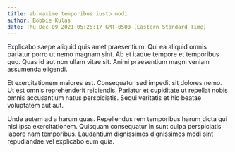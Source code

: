 ```yaml
---
title: ab maxime temporibus iusto modi
author: Bobbie Kulas
date: Thu Dec 09 2021 05:25:17 GMT-0500 (Eastern Standard Time)
---
```

Explicabo saepe aliquid quis amet praesentium. Qui ea aliquid omnis pariatur porro ut nemo magnam sint. Ab et itaque tempore et temporibus quo. Quas id aut non ullam vitae sit. Animi praesentium magni veniam assumenda eligendi.

 Et exercitationem maiores est. Consequatur sed impedit sit dolores nemo. Ut est omnis reprehenderit reiciendis. Pariatur et cupiditate ut repellat nobis omnis accusantium natus perspiciatis. Sequi veritatis et hic beatae voluptatem aut aut.

 Unde autem ad a harum quas. Repellendus rem temporibus harum dicta qui nisi ipsa exercitationem. Quisquam consequatur in sunt culpa perspiciatis labore nam temporibus. Laudantium dignissimos dignissimos modi sint repudiandae vel explicabo eum quia.